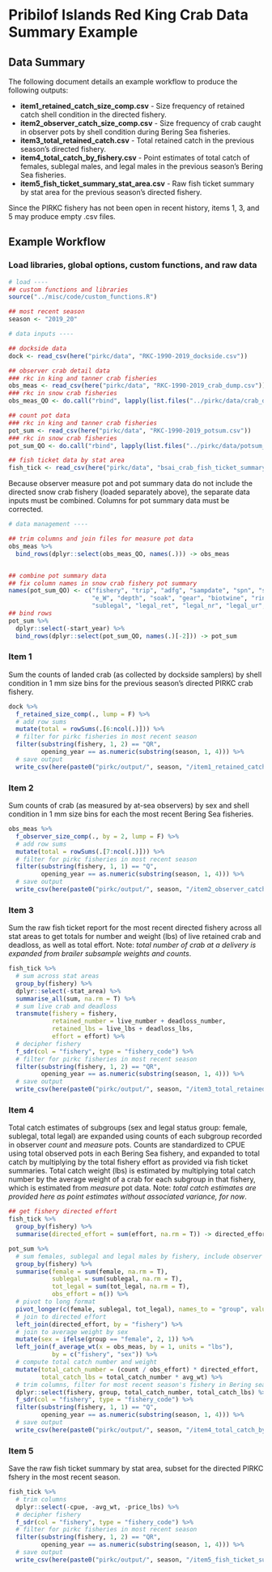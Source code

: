 Pribilof Islands Red King Crab Data Summary Example
================

## Data Summary

The following document details an example workflow to produce the
following outputs:

  - **item1\_retained\_catch\_size\_comp.csv** - Size frequency of
    retained catch shell condition in the directed fishery.
  - **item2\_observer\_catch\_size\_comp.csv** - Size frequency of crab
    caught in observer pots by shell condition during Bering Sea
    fisheries.
  - **item3\_total\_retained\_catch.csv** - Total retained catch in the
    previous season’s directed fishery.
  - **item4\_total\_catch\_by\_fishery.csv** - Point estimates of total
    catch of females, sublegal males, and legal males in the previous
    season’s Bering Sea fisheries.
  - **item5\_fish\_ticket\_summary\_stat\_area.csv** - Raw fish ticket
    summary by stat area for the previous season’s directed fishery.

Since the PIRKC fishery has not been open in recent history, items 1, 3,
and 5 may produce empty .csv files.

## Example Workflow

### Load libraries, global options, custom functions, and raw data

``` r
# load ----
## custom functions and libraries
source("../misc/code/custom_functions.R")

## most recent season
season <- "2019_20"

# data inputs ----

## dockside data
dock <- read_csv(here("pirkc/data", "RKC-1990-2019_dockside.csv"))

## observer crab detail data
### rkc in king and tanner crab fisheries
obs_meas <- read_csv(here("pirkc/data", "RKC-1990-2019_crab_dump.csv"))
### rkc in snow crab fisheries 
obs_meas_QO <- do.call("rbind", lapply(list.files("../pirkc/data/crab_dump_QO", full.names = T), read_csv))

## count pot data
### rkc in king and tanner crab fisheries
pot_sum <- read_csv(here("pirkc/data", "RKC-1990-2019_potsum.csv"))
### rkc in snow crab fisheries 
pot_sum_QO <- do.call("rbind", lapply(list.files("../pirkc/data/potsum_QO", full.names = T), read_csv))

## fish ticket data by stat area
fish_tick <- read_csv(here("pirkc/data", "bsai_crab_fish_ticket_summary_stat_area.csv"))
```

Because observer measure pot and pot summary data do not include the
directed snow crab fishery (loaded separately above), the separate data
inputs must be combined. Columns for pot summary data must be corrected.

``` r
# data management ----

## trim columns and join files for measure pot data
obs_meas %>%
  bind_rows(dplyr::select(obs_meas_QO, names(.))) -> obs_meas


## combine pot summary data
## fix column names in snow crab fishery pot summary
names(pot_sum_QO) <- c("fishery", "trip", "adfg", "sampdate", "spn", "statarea", "latitude","longitude", 
                       "e_W", "depth", "soak", "gear", "biotwine", "ring_size", "mesh", "female",
                       "sublegal", "legal_ret", "legal_nr", "legal_ur", "tot_legal", "msr_pot")
## bind rows
pot_sum %>%
  dplyr::select(-start_year) %>%
  bind_rows(dplyr::select(pot_sum_QO, names(.)[-2])) -> pot_sum
```

### Item 1

Sum the counts of landed crab (as collected by dockside samplers) by
shell condition in 1 mm size bins for the previous season’s directed
PIRKC crab fishery.

``` r
dock %>%
  f_retained_size_comp(., lump = F) %>%
  # add row sums
  mutate(total = rowSums(.[6:ncol(.)])) %>%
  # filter for pirkc fisheries in most recent season
  filter(substring(fishery, 1, 2) == "QR",
         opening_year == as.numeric(substring(season, 1, 4))) %>%
  # save output
  write_csv(here(paste0("pirkc/output/", season, "/item1_retained_catch_size_comp.csv")))
```

### Item 2

Sum counts of crab (as measured by at-sea observers) by sex and shell
condition in 1 mm size bins for each the most recent Bering Sea
fisheries.

``` r
obs_meas %>%
  f_observer_size_comp(., by = 2, lump = F) %>%
  # add row sums
  mutate(total = rowSums(.[7:ncol(.)])) %>%
  # filter for pirkc fisheries in most recent season
  filter(substring(fishery, 1, 1) == "Q",
         opening_year == as.numeric(substring(season, 1, 4))) %>%
  # save output
  write_csv(here(paste0("pirkc/output/", season, "/item2_observer_catch_size_comp.csv")))
```

### Item 3

Sum the raw fish ticket report for the most recent directed fishery
across all stat areas to get totals for number and weight (lbs) of live
retained crab and deadloss, as well as total effort. Note: *total number
of crab at a delivery is expanded from brailer subsample weights and
counts*.

``` r
fish_tick %>%
  # sum across stat areas
  group_by(fishery) %>%
  dplyr::select(-stat_area) %>%
  summarise_all(sum, na.rm = T) %>%
  # sum live crab and deadloss
  transmute(fishery = fishery,
            retained_number = live_number + deadloss_number,
            retained_lbs = live_lbs + deadloss_lbs, 
            effort = effort) %>%
  # decipher fishery
  f_sdr(col = "fishery", type = "fishery_code") %>%
  # filter for pirkc fisheries in most recent season
  filter(substring(fishery, 1, 2) == "QR",
         opening_year == as.numeric(substring(season, 1, 4))) %>%
  # save output
  write_csv(here(paste0("pirkc/output/", season, "/item3_total_retained_catch.csv")))
```

### Item 4

Total catch estimates of subgroups (sex and legal status group: female,
sublegal, total legal) are expanded using counts of each subgroup
recorded in observer *count* and *measure* pots. Counts are standardized
to CPUE using total observed pots in each Bering Sea fishery, and
expanded to total catch by multiplying by the total fishery effort as
provided via fish ticket summaries. Total catch weight (lbs) is
estimated by multiplying total catch number by the average weight of a
crab for each subgroup in that fishery, which is estimated from
*measure* pot data. Note: *total catch estimates are provided here as
point estimates without associated variance, for now*.

``` r
## get fishery directed effort
fish_tick %>%
  group_by(fishery) %>%
  summarise(directed_effort = sum(effort, na.rm = T)) -> directed_effort

pot_sum %>%
  # sum females, sublegal and legal males by fishery, include observer effort
  group_by(fishery) %>%
  summarise(female = sum(female, na.rm = T),
            sublegal = sum(sublegal, na.rm = T),
            tot_legal = sum(tot_legal, na.rm = T),
            obs_effort = n()) %>%
  # pivot to long format
  pivot_longer(c(female, sublegal, tot_legal), names_to = "group", values_to = "count") %>%
  # join to directed effort
  left_join(directed_effort, by = "fishery") %>%
  # join to average weight by sex
  mutate(sex = ifelse(group == "female", 2, 1)) %>%
  left_join(f_average_wt(x = obs_meas, by = 1, units = "lbs"),
            by = c("fishery", "sex")) %>%
  # compute total catch number and weight
  mutate(total_catch_number = (count / obs_effort) * directed_effort,
         total_catch_lbs = total_catch_number * avg_wt) %>%
  # trim columns, filter for most recent season's fishery in Bering sea
  dplyr::select(fishery, group, total_catch_number, total_catch_lbs) %>%
  f_sdr(col = "fishery", type = "fishery_code") %>%
  filter(substring(fishery, 1, 1) == "Q", 
         opening_year == as.numeric(substring(season, 1, 4))) %>%
  # save output
  write_csv(here(paste0("pirkc/output/", season, "/item4_total_catch_by_fishery.csv")))
```

### Item 5

Save the raw fish ticket summary by stat area, subset for the directed
PIRKC fshery in the most recent season.

``` r
fish_tick %>%
  # trim columns
  dplyr::select(-cpue, -avg_wt, -price_lbs) %>%
  # decipher fishery
  f_sdr(col = "fishery", type = "fishery_code") %>%
  # filter for pirkc fisheries in most recent season
  filter(substring(fishery, 1, 2) == "QR",
         opening_year == as.numeric(substring(season, 1, 4))) %>%
  # save output
  write_csv(here(paste0("pirkc/output/", season, "/item5_fish_ticket_summary_stat_area.csv")))
```
